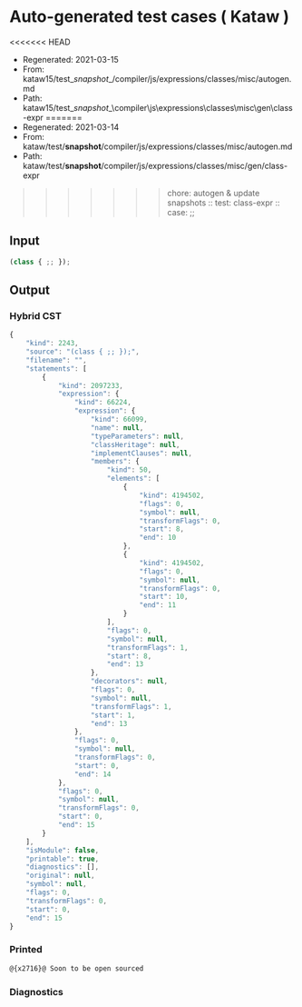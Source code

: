 # Auto-generated test cases ( Kataw )
<<<<<<< HEAD
- Regenerated: 2021-03-15
- From: kataw15/test\__snapshot__/compiler/js/expressions/classes/misc/autogen.md
- Path: kataw15/test\__snapshot__\compiler\js\expressions\classes\misc\gen\class-expr
=======
- Regenerated: 2021-03-14
- From: kataw/test/__snapshot__/compiler/js/expressions/classes/misc/autogen.md
- Path: kataw/test/__snapshot__/compiler/js/expressions/classes/misc/gen/class-expr
>>>>>>> chore: autogen & update snapshots
> :: test: class-expr
> :: case: ;;
## Input

`````js
(class { ;; });
`````

## Output

### Hybrid CST

```javascript
{
    "kind": 2243,
    "source": "(class { ;; });",
    "filename": "",
    "statements": [
        {
            "kind": 2097233,
            "expression": {
                "kind": 66224,
                "expression": {
                    "kind": 66099,
                    "name": null,
                    "typeParameters": null,
                    "classHeritage": null,
                    "implementClauses": null,
                    "members": {
                        "kind": 50,
                        "elements": [
                            {
                                "kind": 4194502,
                                "flags": 0,
                                "symbol": null,
                                "transformFlags": 0,
                                "start": 8,
                                "end": 10
                            },
                            {
                                "kind": 4194502,
                                "flags": 0,
                                "symbol": null,
                                "transformFlags": 0,
                                "start": 10,
                                "end": 11
                            }
                        ],
                        "flags": 0,
                        "symbol": null,
                        "transformFlags": 1,
                        "start": 8,
                        "end": 13
                    },
                    "decorators": null,
                    "flags": 0,
                    "symbol": null,
                    "transformFlags": 1,
                    "start": 1,
                    "end": 13
                },
                "flags": 0,
                "symbol": null,
                "transformFlags": 0,
                "start": 0,
                "end": 14
            },
            "flags": 0,
            "symbol": null,
            "transformFlags": 0,
            "start": 0,
            "end": 15
        }
    ],
    "isModule": false,
    "printable": true,
    "diagnostics": [],
    "original": null,
    "symbol": null,
    "flags": 0,
    "transformFlags": 0,
    "start": 0,
    "end": 15
}
```

### Printed

```javascript
@{x2716}@ Soon to be open sourced
```

### Diagnostics

```javascript

```

